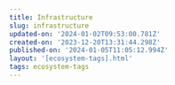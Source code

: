 ```yaml
---
title: Infrastructure
slug: infrastructure
updated-on: '2024-01-02T09:53:00.781Z'
created-on: '2023-12-20T13:31:44.298Z'
published-on: '2024-01-05T11:05:12.994Z'
layout: '[ecosystem-tags].html'
tags: ecosystem-tags
---
```



